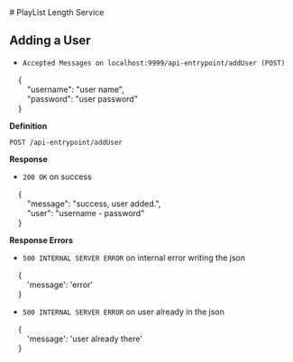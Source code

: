 <title>PlayList Length Service</title>
# PlayList Length Service

## Adding a User
- `Accepted Messages on localhost:9999/api-entrypoint/addUser (POST)`

&nbsp;&nbsp;&nbsp;&nbsp;{<br />
&nbsp;&nbsp;&nbsp;&nbsp;&nbsp;&nbsp;&nbsp;&nbsp;"username": "user name",<br />
&nbsp;&nbsp;&nbsp;&nbsp;&nbsp;&nbsp;&nbsp;&nbsp;"password": "user password"<br />
&nbsp;&nbsp;&nbsp;&nbsp;}

**Definition**

`POST /api-entrypoint/addUser`

**Response**

- `200 OK` on success


&nbsp;&nbsp;&nbsp;&nbsp;{<br />
&nbsp;&nbsp;&nbsp;&nbsp;&nbsp;&nbsp;&nbsp;&nbsp;"message": "success, user added.",<br />
&nbsp;&nbsp;&nbsp;&nbsp;&nbsp;&nbsp;&nbsp;&nbsp;"user": "username - password"<br />
&nbsp;&nbsp;&nbsp;&nbsp;}

**Response Errors**

- `500 INTERNAL SERVER ERROR` on internal error writing the json


&nbsp;&nbsp;&nbsp;&nbsp;{<br />
&nbsp;&nbsp;&nbsp;&nbsp;&nbsp;&nbsp;&nbsp;&nbsp;'message': 'error'<br />
&nbsp;&nbsp;&nbsp;&nbsp;}


- `500 INTERNAL SERVER ERROR` on user already in the json


&nbsp;&nbsp;&nbsp;&nbsp;{<br />
&nbsp;&nbsp;&nbsp;&nbsp;&nbsp;&nbsp;&nbsp;&nbsp;'message': 'user already there'<br />
&nbsp;&nbsp;&nbsp;&nbsp;}